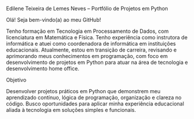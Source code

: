 Edilene Teixeira de Lemes Neves – Portfólio de Projetos em Python

Olá! Seja bem-vindo(a) ao meu GitHub! 

   Tenho formação em Tecnologia em Processamento de Dados, com licenciatura em Matemática e Física. Tenho experiência como instrutora de informática e atuei como coordenadora de informática em instituições educacionais. Atualmente, estou em transição de carreira, revisando e aprimorando meus conhecimentos em programação, com foco em desenvolvimento de projetos em Python para atuar na área de tecnologia e desenvolvimento home office.

   Objetivo
   
   Desenvolver projetos práticos em Python que demonstrem meu aprendizado contínuo, lógica de programação, organização e clareza no código. Busco oportunidades para aplicar minha experiência educacional aliada à tecnologia em soluções simples e funcionais.
